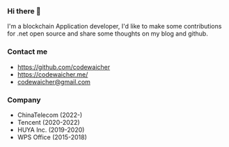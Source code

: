 ### Hi there 👋

I'm a blockchain Application developer, I'd like to make some contributions for .net open source and share some thoughts on my blog and github.


### Contact me

- <https://github.com/codewaicher>
- <https://codewaicher.me/>
- <codewaicher@gmail.com>


### Company
- ChinaTelecom (2022-)
- Tencent (2020-2022)
- HUYA Inc. (2019-2020)
- WPS Office (2015-2018)

<!--
**ehnap/ehnap** is a ✨ _special_ ✨ repository because its `README.md` (this file) appears on your GitHub profile.

Here are some ideas to get you started:

- 🔭 I’m currently working on ...
- 🌱 I’m currently learning ...
- 👯 I’m looking to collaborate on ...
- 🤔 I’m looking for help with ...
- 💬 Ask me about ...
- 📫 How to reach me: ...
- 😄 Pronouns: ...
- ⚡ Fun fact: ...
-->
